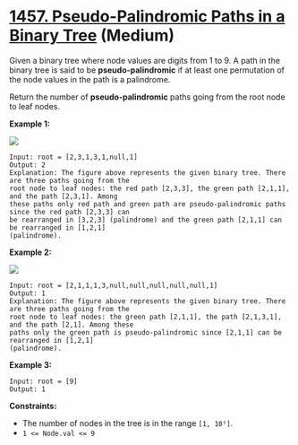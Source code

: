 # [1457. Pseudo-Palindromic Paths in a Binary Tree][link] (Medium)

[link]: https://leetcode.com/problems/pseudo-palindromic-paths-in-a-binary-tree/

Given a binary tree where node values are digits from 1 to 9. A path in the binary tree is said to
be **pseudo-palindromic** if at least one permutation of the node values in the path is a palindrome.

Return the number of **pseudo-palindromic** paths going from the root node to leaf nodes.

**Example 1:**

![](https://assets.leetcode.com/uploads/2020/05/06/palindromic_paths_1.png)

```
Input: root = [2,3,1,3,1,null,1]
Output: 2
Explanation: The figure above represents the given binary tree. There are three paths going from the
root node to leaf nodes: the red path [2,3,3], the green path [2,1,1], and the path [2,3,1]. Among
these paths only red path and green path are pseudo-palindromic paths since the red path [2,3,3] can
be rearranged in [3,2,3] (palindrome) and the green path [2,1,1] can be rearranged in [1,2,1]
(palindrome).
```

**Example 2:**

**![](https://assets.leetcode.com/uploads/2020/05/07/palindromic_paths_2.png)**

```
Input: root = [2,1,1,1,3,null,null,null,null,null,1]
Output: 1
Explanation: The figure above represents the given binary tree. There are three paths going from the
root node to leaf nodes: the green path [2,1,1], the path [2,1,3,1], and the path [2,1]. Among these
paths only the green path is pseudo-palindromic since [2,1,1] can be rearranged in [1,2,1]
(palindrome).
```

**Example 3:**

```
Input: root = [9]
Output: 1
```

**Constraints:**

- The number of nodes in the tree is in the range `[1, 10⁵]`.
- `1 <= Node.val <= 9`
